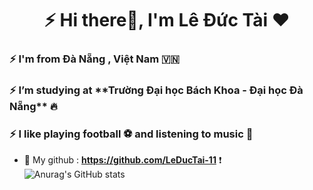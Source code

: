  
<h1 align="center"> ⚡ Hi there👋, I'm Lê Đức Tài ❤️  </h1>
<h3> ⚡ I'm from Đà Nẵng , Việt Nam 🇻🇳 </h3>
<h3> ⚡ I’m studying at **Trường Đại học Bách Khoa - Đại học Đà Nẵng** 🔥 </h3>
<h3> ⚡ I like playing football ⚽ and listening to music 🎵 </h3>

- 🤝 My github : **https://github.com/LeDucTai-11** ❗
![Anurag's GitHub stats](https://github-readme-stats.vercel.app/api?username=LeDucTai-11&hide=contribs,prs)
